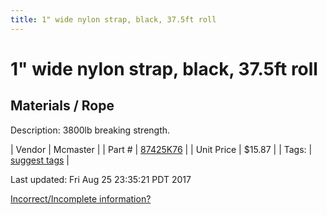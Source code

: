 ```yaml
---
title: 1" wide nylon strap, black, 37.5ft roll
---
```


# 1" wide nylon strap, black, 37.5ft roll
## Materials / Rope
Description: 	3800lb breaking strength. 

| Vendor | Mcmaster | 
| Part # | [87425K76](https://www.mcmaster.com/#87425K76) | 
| Unit Price | $15.87 | 
| Tags: | [suggest tags](https://docs.google.com/forms/d/e/1FAIpQLSeWyY8v3RgOty-MyWmh9U0iivNYN_molChYyS-0U-o-kOAv_g/viewform) | 

Last updated: Fri Aug 25 23:35:21 PDT 2017

 [Incorrect/Incomplete information?](https://docs.google.com/forms/d/e/1FAIpQLSeWyY8v3RgOty-MyWmh9U0iivNYN_molChYyS-0U-o-kOAv_g/viewform)